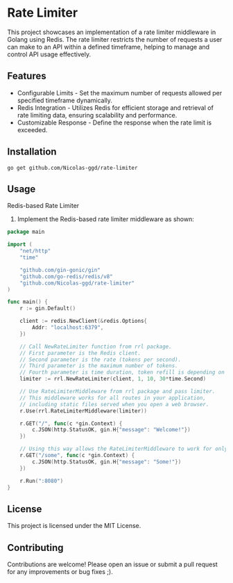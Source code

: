 # Rate Limiter
This project showcases an implementation of a rate limiter middleware in Golang using Redis. The rate limiter restricts the number of requests a user can make to an API within a defined timeframe, helping to manage and control API usage effectively.

## Features
- Configurable Limits - Set the maximum number of requests allowed per specified timeframe dynamically.
- Redis Integration - Utilizes Redis for efficient storage and retrieval of rate limiting data, ensuring scalability and performance.
- Customizable Response - Define the response when the rate limit is exceeded.

## Installation

```shell
go get github.com/Nicolas-ggd/rate-limiter
```

## Usage
Redis-based Rate Limiter

1. Implement the Redis-based rate limiter middleware as shown:

```go
package main

import (
    "net/http"
    "time"

    "github.com/gin-gonic/gin"
    "github.com/go-redis/redis/v8"
    "github.com/Nicolas-ggd/rate-limiter"
)

func main() {
	r := gin.Default()

	client := redis.NewClient(&redis.Options{
		Addr: "localhost:6379",
	})

	// Call NewRateLimiter function from rrl package.
	// First parameter is the Redis client.
	// Second parameter is the rate (tokens per second).
	// Third parameter is the maximum number of tokens.
	// Fourth parameter is time duration, token refill is depending on x time interval
	limiter := rrl.NewRateLimiter(client, 1, 10, 30*time.Second)

	// Use RateLimiterMiddleware from rrl package and pass limiter.
	// This middleware works for all routes in your application,
	// including static files served when you open a web browser.
	r.Use(rrl.RateLimiterMiddleware(limiter))

	r.GET("/", func(c *gin.Context) {
		c.JSON(http.StatusOK, gin.H{"message": "Welcome!"})
	})

	// Using this way allows the RateLimiterMiddleware to work for only specific routes.
	r.GET("/some", func(c *gin.Context) {
		c.JSON(http.StatusOK, gin.H{"message": "Some!"})
	})

	r.Run(":8080")
}

```

## License
This project is licensed under the MIT License.

## Contributing
Contributions are welcome! Please open an issue or submit a pull request for any improvements or bug fixes ;).